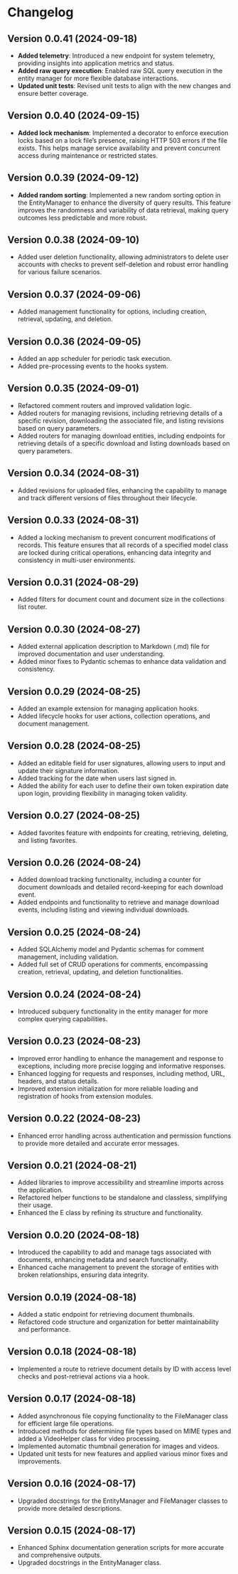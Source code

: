# Changelog

## Version 0.0.41 (2024-09-18)
- **Added telemetry**: Introduced a new endpoint for system telemetry, providing insights into application metrics and status.
- **Added raw query execution**: Enabled raw SQL query execution in the entity manager for more flexible database interactions.
- **Updated unit tests**: Revised unit tests to align with the new changes and ensure better coverage.

## Version 0.0.40 (2024-09-15)
- **Added lock mechanism**: Implemented a decorator to enforce execution locks based on a lock file’s presence, raising HTTP 503 errors if the file exists. This helps manage service availability and prevent concurrent access during maintenance or restricted states.

## Version 0.0.39 (2024-09-12)
- **Added random sorting**: Implemented a new random sorting option in the EntityManager to enhance the diversity of query results. This feature improves the randomness and variability of data retrieval, making query outcomes less predictable and more robust.

## Version 0.0.38 (2024-09-10)
- Added user deletion functionality, allowing administrators to delete
  user accounts with checks to prevent self-deletion and robust error
  handling for various failure scenarios.

## Version 0.0.37 (2024-09-06)
- Added management functionality for options, including creation,
  retrieval, updating, and deletion.

## Version 0.0.36 (2024-09-05)
- Added an app scheduler for periodic task execution.
- Added pre-processing events to the hooks system.

## Version 0.0.35 (2024-09-01)
- Refactored comment routers and improved validation logic.
- Added routers for managing revisions, including retrieving details of
  a specific revision, downloading the associated file, and listing
  revisions based on query parameters.
- Added routers for managing download entities, including endpoints for
  retrieving details of a specific download and listing downloads based
  on query parameters.

## Version 0.0.34 (2024-08-31)
- Added revisions for uploaded files, enhancing the capability to manage
  and track different versions of files throughout their lifecycle.

## Version 0.0.33 (2024-08-31)
- Added a locking mechanism to prevent concurrent modifications of
  records. This feature ensures that all records of a specified model
  class are locked during critical operations, enhancing data integrity
  and consistency in multi-user environments.

## Version 0.0.31 (2024-08-29)
- Added filters for document count and document size in the collections
  list router.

## Version 0.0.30 (2024-08-27)
- Added external application description to Markdown (.md) file for
  improved documentation and user understanding.
- Added minor fixes to Pydantic schemas to enhance data validation and
  consistency.

## Version 0.0.29 (2024-08-25)
- Added an example extension for managing application hooks.
- Added lifecycle hooks for user actions, collection operations, and
  document management.

## Version 0.0.28 (2024-08-25)
- Added an editable field for user signatures, allowing users to input
  and update their signature information.
- Added tracking for the date when users last signed in.
- Added the ability for each user to define their own token expiration
  date upon login, providing flexibility in managing token validity.

## Version 0.0.27 (2024-08-25)
- Added favorites feature with endpoints for creating, retrieving,
  deleting, and listing favorites.

## Version 0.0.26 (2024-08-24)
- Added download tracking functionality, including a counter for
  document downloads and detailed record-keeping for each download event.
- Added endpoints and functionality to retrieve and manage download
  events, including listing and viewing individual downloads.

## Version 0.0.25 (2024-08-24)
- Added SQLAlchemy model and Pydantic schemas for comment management,
  including validation.
- Added full set of CRUD operations for comments, encompassing creation,
  retrieval, updating, and deletion functionalities.

## Version 0.0.24 (2024-08-24)
- Introduced subquery functionality in the entity manager for more
  complex querying capabilities.

## Version 0.0.23 (2024-08-23)
- Improved error handling to enhance the management and response to
  exceptions, including more precise logging and informative responses.
- Enhanced logging for requests and responses, including method, URL,
  headers, and status details.
- Improved extension initialization for more reliable loading and
  registration of hooks from extension modules.

## Version 0.0.22 (2024-08-23)
- Enhanced error handling across authentication and permission functions
  to provide more detailed and accurate error messages.

## Version 0.0.21 (2024-08-21)
- Added libraries to improve accessibility and streamline imports across
  the application.
- Refactored helper functions to be standalone and classless,
  simplifying their usage.
- Enhanced the E class by refining its structure and functionality.

## Version 0.0.20 (2024-08-18)
- Introduced the capability to add and manage tags associated with
  documents, enhancing metadata and search functionality.
- Enhanced cache management to prevent the storage of entities with
  broken relationships, ensuring data integrity.

## Version 0.0.19 (2024-08-18)
- Added a static endpoint for retrieving document thumbnails.
- Refactored code structure and organization for better maintainability
  and performance.

## Version 0.0.18 (2024-08-18)
- Implemented a route to retrieve document details by ID with access
  level checks and post-retrieval actions via a hook.

## Version 0.0.17 (2024-08-18)
- Added asynchronous file copying functionality to the FileManager
  class for efficient large file operations.
- Introduced methods for determining file types based on MIME types and
  added a VideoHelper class for video processing.
- Implemented automatic thumbnail generation for images and videos.
- Updated unit tests for new features and applied various minor fixes
  and improvements.

## Version 0.0.16 (2024-08-17)
- Upgraded docstrings for the EntityManager and FileManager classes to
  provide more detailed descriptions.

## Version 0.0.15 (2024-08-17)
- Enhanced Sphinx documentation generation scripts for more accurate and
  comprehensive outputs.
- Upgraded docstrings in the EntityManager class.
